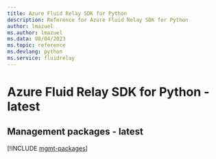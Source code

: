```yaml
---
title: Azure Fluid Relay SDK for Python
description: Reference for Azure Fluid Relay SDK for Python
author: lmazuel
ms.author: lmazuel
ms.data: 08/04/2023
ms.topic: reference
ms.devlang: python
ms.service: fluidrelay
---
```

# Azure Fluid Relay SDK for Python - latest

## Management packages - latest
[!INCLUDE [mgmt-packages](fluid-relay-mgmt-index.md)]